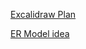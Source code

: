 [Excalidraw Plan](https://excalidraw.com/#json=IBPiYfhD1NYjfxm3Ch-zR,vBNw35Cl2nqSxfThv4Aqdg)

[ER Model idea](https://chat.openai.com/share/160a1ea3-6eed-4c5f-a01e-e0a5d7f38274)
